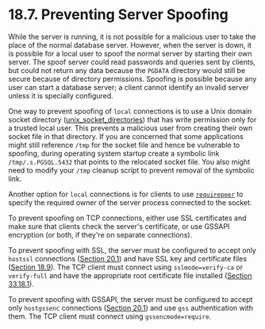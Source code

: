 # 18.7. Preventing Server Spoofing

While the server is running, it is not possible for a malicious user to take the place of the normal database server. However, when the server is down, it is possible for a local user to spoof the normal server by starting their own server. The spoof server could read passwords and queries sent by clients, but could not return any data because the `PGDATA` directory would still be secure because of directory permissions. Spoofing is possible because any user can start a database server; a client cannot identify an invalid server unless it is specially configured.

One way to prevent spoofing of `local` connections is to use a Unix domain socket directory \([unix\_socket\_directories](https://www.postgresql.org/docs/12/runtime-config-connection.html#GUC-UNIX-SOCKET-DIRECTORIES)\) that has write permission only for a trusted local user. This prevents a malicious user from creating their own socket file in that directory. If you are concerned that some applications might still reference `/tmp` for the socket file and hence be vulnerable to spoofing, during operating system startup create a symbolic link `/tmp/.s.PGSQL.5432` that points to the relocated socket file. You also might need to modify your `/tmp` cleanup script to prevent removal of the symbolic link.

Another option for `local` connections is for clients to use [`requirepeer`](https://www.postgresql.org/docs/12/libpq-connect.html#LIBPQ-CONNECT-REQUIREPEER) to specify the required owner of the server process connected to the socket.

To prevent spoofing on TCP connections, either use SSL certificates and make sure that clients check the server's certificate, or use GSSAPI encryption \(or both, if they're on separate connections\).

To prevent spoofing with SSL, the server must be configured to accept only `hostssl` connections \([Section 20.1](https://www.postgresql.org/docs/12/auth-pg-hba-conf.html)\) and have SSL key and certificate files \([Section 18.9](https://www.postgresql.org/docs/12/ssl-tcp.html)\). The TCP client must connect using `sslmode=verify-ca` or `verify-full` and have the appropriate root certificate file installed \([Section 33.18.1](https://www.postgresql.org/docs/12/libpq-ssl.html#LIBQ-SSL-CERTIFICATES)\).

To prevent spoofing with GSSAPI, the server must be configured to accept only `hostgssenc` connections \([Section 20.1](https://www.postgresql.org/docs/12/auth-pg-hba-conf.html)\) and use `gss` authentication with them. The TCP client must connect using `gssencmode=require`.

